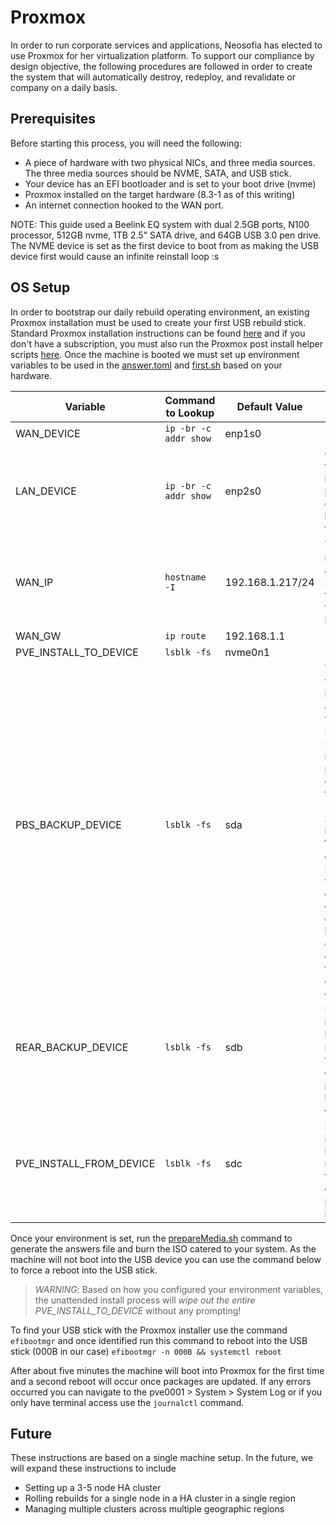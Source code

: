# Proxmox 

In order to run corporate services and applications, Neosofia has elected to use Proxmox for her virtualization platform. To support our compliance by design objective, the following procedures are followed in order to create the system that will automatically destroy, redeploy, and revalidate or company on a daily basis.

## Prerequisites

Before starting this process, you will need the following:
 * A piece of hardware with two physical NICs, and three media sources. The three media sources should be NVME, SATA, and USB stick.
 * Your device has an EFI bootloader and is set to your boot drive (nvme)
 * Proxmox installed on the target hardware (8.3-1 as of this writing)
 * An internet connection hooked to the WAN port.

NOTE: This guide used a Beelink EQ system with dual 2.5GB ports, N100 processor, 512GB nvme, 1TB 2.5" SATA drive, and 64GB USB 3.0 pen drive. The NVME device is set as the first device to boot from as making the USB device first would cause an infinite reinstall loop :s


## OS Setup

In order to bootstrap our daily rebuild operating environment, an existing Proxmox installation must be used to create your first USB rebuild stick. Standard Proxmox installation instructions can be found [here](https://www.proxmox.com/en/proxmox-virtual-environment/get-started) and if you don't have a subscription, you must also run the Proxmox post install helper scripts [here](https://community-scripts.github.io/ProxmoxVE/scripts?id=post-pve-install). Once the machine is booted we must set up environment variables to be used in the [answer.toml](./answer.toml) and [first.sh](./firstBoot.sh) based on your hardware.


| Variable | Command to Lookup | Default Value | Notes |
|-|-|-|-|
| WAN_DEVICE        | `ip -br -c addr show` | enp1s0 |
| LAN_DEVICE        | `ip -br -c addr show` | enp2s0 | Optional if you won't have physical devices hooked to the LAN |
| WAN_IP            | `hostname -I`         | 192.168.1.217/24 | You need to manually add the subnet to the end of the line. `/24` in our case |
| WAN_GW            | `ip route`            | 192.168.1.1 |
| PVE_INSTALL_TO_DEVICE | `lsblk -fs` | nvme0n1 |
| PBS_BACKUP_DEVICE| `lsblk -fs `          | sda | This is where backups and ISOs will be stored to support the rebuild process. In our case, this is the 1TB 2.5" SATA drive in our box. We use the device UUID as this will ensure device load ordering does not lead to a catastrophic overwrite of the wrong drive |
| REAR_BACKUP_DEVICE | `lsblk -fs` | sdb | Where REAR will be installed to back up and restore to/from for our proxmox host.
| PVE_INSTALL_FROM_DEVICE | `lsblk -fs` | sdc | Where REAR will be installed to back up and restore to/from for our proxmox host.

Once your environment is set, run the [prepareMedia.sh](prepareMedia.sh) command to generate the answers file and burn the ISO catered to your system. As the machine will not boot into the USB device you can use the command below to force a reboot into the USB stick.

> *WARNING*: Based on how you configured your environment variables, the unattended install process will *wipe out the entire PVE_INSTALL_TO_DEVICE* without any prompting!

To find your USB stick with the Proxmox installer use the command `efibootmgr` and once identified run this command to reboot into the USB stick (000B in our case) `efibootmgr -n 000B && systemctl reboot`

After about five minutes the machine will boot into Proxmox for the first time and a second reboot will occur once packages are updated. If any errors occurred you can navigate to the pve0001 > System > System Log or if you only have terminal access use the `journalctl` command.

## Future

These instructions are based on a single machine setup. In the future, we will expand these instructions to include 
 * Setting up a 3-5 node HA cluster
 * Rolling rebuilds for a single node in a HA cluster in a single region
 * Managing multiple clusters across multiple geographic regions
